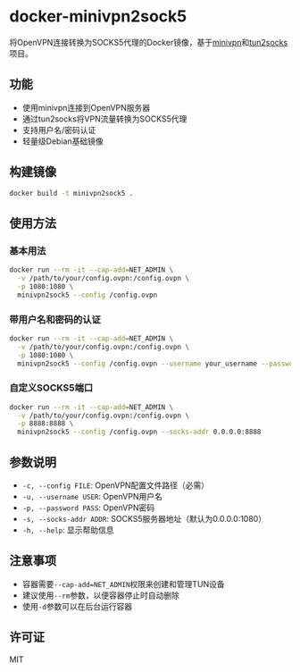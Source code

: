 # docker-minivpn2sock5

将OpenVPN连接转换为SOCKS5代理的Docker镜像，基于[minivpn](https://github.com/ooni/minivpn)和[tun2socks](https://github.com/xjasonlyu/tun2socks)项目。

## 功能

- 使用minivpn连接到OpenVPN服务器
- 通过tun2socks将VPN流量转换为SOCKS5代理
- 支持用户名/密码认证
- 轻量级Debian基础镜像

## 构建镜像

```bash
docker build -t minivpn2sock5 .
```

## 使用方法

### 基本用法

```bash
docker run --rm -it --cap-add=NET_ADMIN \
  -v /path/to/your/config.ovpn:/config.ovpn \
  -p 1080:1080 \
  minivpn2sock5 --config /config.ovpn
```

### 带用户名和密码的认证

```bash
docker run --rm -it --cap-add=NET_ADMIN \
  -v /path/to/your/config.ovpn:/config.ovpn \
  -p 1080:1080 \
  minivpn2sock5 --config /config.ovpn --username your_username --password your_password
```

### 自定义SOCKS5端口

```bash
docker run --rm -it --cap-add=NET_ADMIN \
  -v /path/to/your/config.ovpn:/config.ovpn \
  -p 8888:8888 \
  minivpn2sock5 --config /config.ovpn --socks-addr 0.0.0.0:8888
```

## 参数说明

- `-c, --config FILE`: OpenVPN配置文件路径（必需）
- `-u, --username USER`: OpenVPN用户名
- `-p, --password PASS`: OpenVPN密码
- `-s, --socks-addr ADDR`: SOCKS5服务器地址（默认为0.0.0.0:1080）
- `-h, --help`: 显示帮助信息

## 注意事项

- 容器需要`--cap-add=NET_ADMIN`权限来创建和管理TUN设备
- 建议使用`--rm`参数，以便容器停止时自动删除
- 使用`-d`参数可以在后台运行容器

## 许可证

MIT 